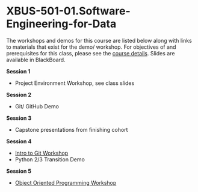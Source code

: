 # XBUS-501-01.Software-Engineering-for-Data

The workshops and demos for this course are listed below along with links to materials that exist for the demo/ workshop. For objectives of and prerequisites for this class, please see the [course details](https://github.com/georgetown-analytics/XBUS-501-01.Software-Engineering-for-Data/blob/master/xbus-501-01.software-engineering-for-data.md). Slides are available in BlackBoard.

**Session 1**

* Project Environment Workshop, see class slides

**Session 2**

* Git/ GitHub Demo

**Session 3**

* Capstone presentations from finishing cohort


**Session 4**

* [Intro to Git Workshop](https://github.com/georgetown-analytics/XBUS-501-01.Software-Engineering-for-Data/tree/master/intro_to_git)
* Python 2/3 Transition Demo


**Session 5**

* [Object Oriented Programming Workshop](https://github.com/georgetown-analytics/XBUS-501-01.Software-Engineering-for-Data/tree/master/OOP_workshop)



